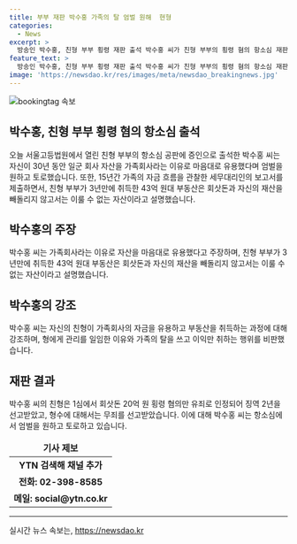 ```yaml
---
title: 부부 재판 박수홍 가족의 탈 엄벌 원해  현형
categories:
  - News
excerpt: >
  방송인 박수홍, 친형 부부 횡령 재판 출석 박수홍 씨가 친형 부부의 횡령 혐의 항소심 재판에 출석해 엄벌을 원한다고 토로했습니다. 자신의 경험과 세무대리인의 보고서를 토대로 43억 원대 부동산은 부당 횡령으로 얻은 것이라고 주장했습니다. 또한, 가족회사 자산을 남용한 이유와 회삿돈 횡령 혐의에 대한 회심도 전했습니다. 1심에서는 20억 원 횡령 혐의로 유죄 판결을 받은 친형에 대해 엄격한 처벌을 강조했습니다.
feature_text: >
  방송인 박수홍, 친형 부부 횡령 재판 출석 박수홍 씨가 친형 부부의 횡령 혐의 항소심 재판에 출석해 엄벌을 원한다고 토로했습니다. 자신의 경험과 세무대리인의 보고서를 토대로 43억 원대 부동산은 부당 횡령으로 얻은 것이라고 주장했습니다. 또한, 가족회사 자산을 남용한 이유와 회삿돈 횡령 혐의에 대한 회심도 전했습니다. 1심에서는 20억 원 횡령 혐의로 유죄 판결을 받은 친형에 대해 엄격한 처벌을 강조했습니다.
image: 'https://newsdao.kr/res/images/meta/newsdao_breakingnews.jpg'
---
```


<p><img src="https://newsdao.kr/res/images/meta/newsdao_breakingnews.jpg" alt="bookingtag 속보" /></p>

<h2 data-ke-size="size26">박수홍, 친형 부부 횡령 혐의 항소심 출석</h2>

<p data-ke-size="size16">오늘 서울고등법원에서 열린 친형 부부의 항소심 공판에 증인으로 출석한 박수홍 씨는 자신이 30년 동안 일군 회사 자산을 가족회사라는 이유로 마음대로 유용했다며 엄벌을 원하고 토로했습니다. 또한, 15년간 가족의 자금 흐름을 관찰한 세무대리인의 보고서를 제출하면서, 친형 부부가 3년만에 취득한 43억 원대 부동산은 회삿돈과 자신의 재산을 빼돌리지 않고서는 이룰 수 없는 자산이라고 설명했습니다.</p>

<h2 data-ke-size="size26">박수홍의 주장</h2>

<p data-ke-size="size16">박수홍 씨는 가족회사라는 이유로 자산을 마음대로 유용했다고 주장하며, 친형 부부가 3년만에 취득한 43억 원대 부동산은 회삿돈과 자신의 재산을 빼돌리지 않고서는 이룰 수 없는 자산이라고 설명했습니다.</p>

<h2 data-ke-size="size26">박수홍의 강조</h2>

<p data-ke-size="size16">박수홍 씨는 자신의 친형이 가족회사의 자금을 유용하고 부동산을 취득하는 과정에 대해 강조하며, 형에게 관리를 일임한 이유와 가족의 탈을 쓰고 이익만 취하는 행위를 비판했습니다.</p>

<h2 data-ke-size="size26">재판 결과</h2>

<p data-ke-size="size16">박수홍 씨의 친형은 1심에서 회삿돈 20억 원 횡령 혐의만 유죄로 인정되어 징역 2년을 선고받았고, 형수에 대해서는 무죄를 선고받았습니다. 이에 대해 박수홍 씨는 항소심에서 엄벌을 원하고 토로하고 있습니다.</p>

<table>
<thead>
<tr>
<td style="text-align: center; height: 17px;"><strong>기사 제보</strong></td>
</tr>
</thead>
<tbody>
<tr>
<td style="text-align: center; height: 17px;"><b>YTN 검색해 채널 추가</b></td>
</tr>
<tr>
<td style="text-align: center; height: 17px;"><b>전화: 02-398-8585</b></td>
</tr>
<tr>
<td style="text-align: center; height: 17px;"><b>메일: social@ytn.co.kr</b></td>
</tr>
</tbody>
</table>

<hr>
실시간 뉴스 속보는, <a href="https://newsdao.kr" rel="dofollow">https://newsdao.kr</a>


